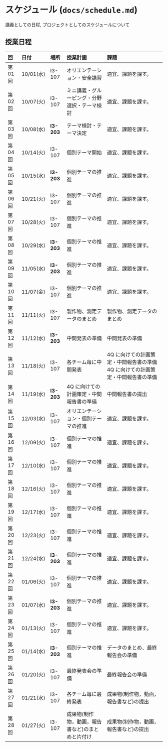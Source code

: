 # スケジュール (`docs/schedule.md`)
講義としての日程, プロジェクトとしてのスケジュールについて

## 授業日程
|回|日付|場所|授業計画	|課題|
|:--|:--|:--|:--|:--|
|第01回	|10/01(水)|I3-107|オリエンテーション・安全講習|適宜、課題を課す。|
|第02回	|10/07(火)|I3-107|ミニ講義・グルーピング・分野選択・テーマ検討|適宜、課題を課す。|
|第03回	|10/08(水)|**I3-203**|テーマ検討・テーマ決定|適宜、課題を課す。|
|第04回	|10/14(火)|I3-107|個別テーマ開始|適宜、課題を課す。|
|第05回	|10/15(水)|**I3-203**|個別テーマの推進|適宜、課題を課す。|
|第06回	|10/21(火)|I3-107|個別テーマの推進|適宜、課題を課す。|
|第07回	|10/28(火)|I3-107|個別テーマの推進|適宜、課題を課す。|
|第08回	|10/29(水)|**I3-203**|個別テーマの推進|適宜、課題を課す。|
|第09回	|11/05(水)|**I3-203**|個別テーマの推進|適宜、課題を課す。|
|第10回	|11/07(金)|I3-107|個別テーマの推進|適宜、課題を課す。|
|第11回	|11/11(火)|I3-107|製作物、測定データのまとめ|製作物、測定データのまとめ|
|第12回	|11/12(水)|**I3-203**|中間発表の準備|中間発表の準備|
|第13回	|11/18(火)|I3-107|各チーム毎に中間発表|4Q に向けての計画策定・中間報告書の準備4Q に向けての計画策定・中間報告書の準備|
|第14回	|11/19(水)|**I3-203**|4Q に向けての計画策定・中間報告書の準備|中間報告書の提出|
|第15回	|12/03(水)|I3-107|オリエンテーション・個別テーマの推進|適宜、課題を課す。|
|第16回	|12/09(火)|I3-107|個別テーマの推進|適宜、課題を課す。|
|第17回	|12/10(水)|I3-107|個別テーマの推進|適宜、課題を課す。|
|第18回	|12/16(火)|I3-107|個別テーマの推進|適宜、課題を課す。|
|第19回	|12/17(水)|I3-107|個別テーマの推進|適宜、課題を課す。|
|第20回	|12/23(火)|I3-107|個別テーマの推進|適宜、課題を課す。|
|第21回	|12/24(水)|**I3-203**|個別テーマの推進|適宜、課題を課す。|
|第22回	|01/06(火)|I3-107|個別テーマの推進|適宜、課題を課す。|
|第23回	|01/07(水)|**I3-203**|個別テーマの推進|適宜、課題を課す。|
|第24回	|01/13(火)|I3-107|個別テーマの推進|適宜、課題を課す。|
|第25回	|01/14(水)|**I3-203**|個別テーマの推進|データのまとめ、最終報告会の準備|
|第26回	|01/20(火)|I3-107|最終発表会の準備|最終報告会の準備|
|第27回	|01/21(水)|I3-107|各チーム毎に最終発表|成果物(制作物，動画，報告書など)の提出|
|第28回	|01/27(火)|I3-107|成果物(制作物，動画，報告書など)のまとめと片付け|成果物(制作物，動画，報告書など)の提出|
